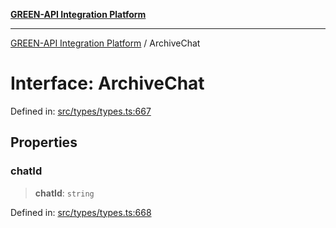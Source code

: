 [**GREEN-API Integration Platform**](../README.md)

***

[GREEN-API Integration Platform](../globals.md) / ArchiveChat

# Interface: ArchiveChat

Defined in: [src/types/types.ts:667](https://github.com/green-api/greenapi-integration/blob/1e2009040b9fbee0c78f6935b3e8b1d1b6550313/src/types/types.ts#L667)

## Properties

### chatId

> **chatId**: `string`

Defined in: [src/types/types.ts:668](https://github.com/green-api/greenapi-integration/blob/1e2009040b9fbee0c78f6935b3e8b1d1b6550313/src/types/types.ts#L668)
